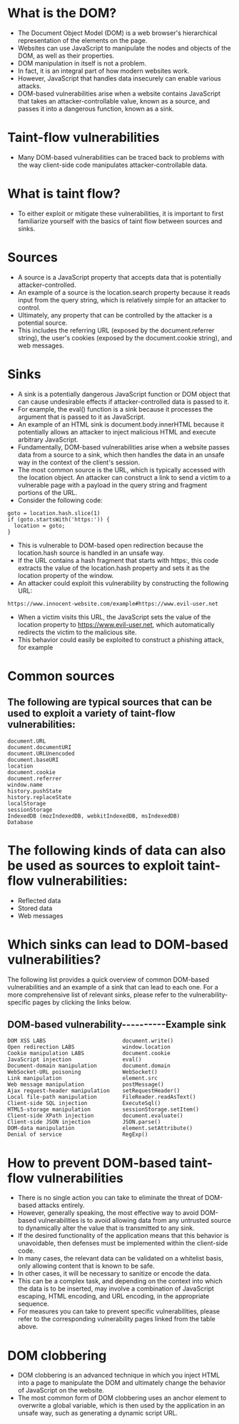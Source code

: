 # What is the DOM?
- The Document Object Model (DOM) is a web browser's hierarchical representation of the elements on the page. 
- Websites can use JavaScript to manipulate the nodes and objects of the DOM, as well as their properties. 
- DOM manipulation in itself is not a problem. 
- In fact, it is an integral part of how modern websites work. 
- However, JavaScript that handles data insecurely can enable various attacks. 
- DOM-based vulnerabilities arise when a website contains JavaScript that takes an attacker-controllable value, known as a source, and passes it into a dangerous function, known as a sink.

# Taint-flow vulnerabilities
- Many DOM-based vulnerabilities can be traced back to problems with the way client-side code manipulates attacker-controllable data.

# What is taint flow?
- To either exploit or mitigate these vulnerabilities, it is important to first familiarize yourself with the basics of taint flow between sources and sinks.

# Sources
- A source is a JavaScript property that accepts data that is potentially attacker-controlled. 
- An example of a source is the location.search property because it reads input from the query string, which is relatively simple for an attacker to control. 
- Ultimately, any property that can be controlled by the attacker is a potential source. 
- This includes the referring URL (exposed by the document.referrer string), the user's cookies (exposed by the document.cookie string), and web messages.

# Sinks
- A sink is a potentially dangerous JavaScript function or DOM object that can cause undesirable effects if attacker-controlled data is passed to it. 
- For example, the eval() function is a sink because it processes the argument that is passed to it as JavaScript. 
- An example of an HTML sink is document.body.innerHTML because it potentially allows an attacker to inject malicious HTML and execute arbitrary JavaScript.
- Fundamentally, DOM-based vulnerabilities arise when a website passes data from a source to a sink, which then handles the data in an unsafe way in the context of the client's session.
- The most common source is the URL, which is typically accessed with the location object. An attacker can construct a link to send a victim to a vulnerable page with a payload in the query string and fragment portions of the URL. 
- Consider the following code:
```
goto = location.hash.slice(1)
if (goto.startsWith('https:')) {
  location = goto;
}
```
- This is vulnerable to DOM-based open redirection because the location.hash source is handled in an unsafe way. 
- If the URL contains a hash fragment that starts with https:, this code extracts the value of the location.hash property and sets it as the location property of the window. 
- An attacker could exploit this vulnerability by constructing the following URL:
```
https://www.innocent-website.com/example#https://www.evil-user.net
```

- When a victim visits this URL, the JavaScript sets the value of the location property to https://www.evil-user.net, which automatically redirects the victim to the malicious site. 
- This behavior could easily be exploited to construct a phishing attack, for example

# Common sources
## The following are typical sources that can be used to exploit a variety of taint-flow vulnerabilities:
    document.URL
    document.documentURI
    document.URLUnencoded
    document.baseURI
    location
    document.cookie
    document.referrer
    window.name
    history.pushState
    history.replaceState
    localStorage
    sessionStorage
    IndexedDB (mozIndexedDB, webkitIndexedDB, msIndexedDB)
    Database

# The following kinds of data can also be used as sources to exploit taint-flow vulnerabilities:
- Reflected data 
- Stored data 
- Web messages 

# Which sinks can lead to DOM-based vulnerabilities?
The following list provides a quick overview of common DOM-based vulnerabilities and an example of a sink that can lead to each one. For a more comprehensive list of relevant sinks, please refer to the vulnerability-specific pages by clicking the links below.
## DOM-based vulnerability----------Example sink
    DOM XSS LABS	                    document.write()
    Open redirection LABS	            window.location
    Cookie manipulation LABS	        document.cookie
    JavaScript injection	            eval()
    Document-domain manipulation	    document.domain
    WebSocket-URL poisoning	            WebSocket()
    Link manipulation	                element.src
    Web message manipulation	        postMessage()
    Ajax request-header manipulation	setRequestHeader()
    Local file-path manipulation	    FileReader.readAsText()
    Client-side SQL injection	        ExecuteSql()
    HTML5-storage manipulation	        sessionStorage.setItem()
    Client-side XPath injection	        document.evaluate()
    Client-side JSON injection	        JSON.parse()
    DOM-data manipulation	            element.setAttribute()
    Denial of service	                RegExp()

# How to prevent DOM-based taint-flow vulnerabilities
- There is no single action you can take to eliminate the threat of DOM-based attacks entirely. 
- However, generally speaking, the most effective way to avoid DOM-based vulnerabilities is to avoid allowing data from any untrusted source to dynamically alter the value that is transmitted to any sink.
- If the desired functionality of the application means that this behavior is unavoidable, then defenses must be implemented within the client-side code. 
- In many cases, the relevant data can be validated on a whitelist basis, only allowing content that is known to be safe. 
- In other cases, it will be necessary to sanitize or encode the data. 
- This can be a complex task, and depending on the context into which the data is to be inserted, may involve a combination of JavaScript escaping, HTML encoding, and URL encoding, in the appropriate sequence.
- For measures you can take to prevent specific vulnerabilities, please refer to the corresponding vulnerability pages linked from the table above.

# DOM clobbering
- DOM clobbering is an advanced technique in which you inject HTML into a page to manipulate the DOM and ultimately change the behavior of JavaScript on the website. 
- The most common form of DOM clobbering uses an anchor element to overwrite a global variable, which is then used by the application in an unsafe way, such as generating a dynamic script URL.

